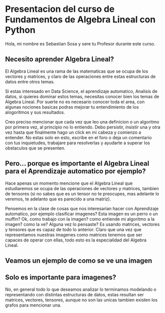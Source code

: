 # Presentacion del curso de Fundamentos de Algebra Lineal con Python

Hola, mi nombre es Sebastian Sosa y sere tu Profesor durante este curso.

## Necesito aprender Algebra Lineal?
El Algebra Lineal es una rama de las matematicas que se ocupa de los vectores y matrices, y claro de las operaciones entre estas estructuras de datos entre otros temas.

Si estas interesado en Data Science, el aprendizaje automatico, Analisis de datos, si quieres dominar estos temas, necesitas conocer bien los temas de Algebra Lineal. Por suerte no es necesario conocer toda el area, con algunas nociones basicas podras mejorar tu entendimiento de los alogoritmos y sus resultados.

Creo preciso mencionar que cada vez que leo una definicion o un algoritmo por primera vez, al principio no lo entiendo. Debo persistir, insistir una y otra vez hasta que finalmente hago un click en mi cabeza y comienzo a entender. No estas solo en esto, escribe en el foro o deja un comentario con tus inquietudes, trabajare para resolverlas y ayudarte a superar los obstaculos que se presenten.

## Pero... porque es importante el Algebra Lineal para el Aprendizaje automatico por ejemplo?

Hace apenas un momento mencione que el Algebra Lineal que estudiaremos se ocupa de las operaciones de vectores y matrices, tambien de tensores (si no sabes que es un tensor no te preocupes, mas adelante lo veremos, te adelanto que es parecido a una matriz).

Pensemos en la clase de cosas que nos interesarian hacer con Aprendizaje automatico, por ejemplo clasificar imagenes? Esta imagen es un perro o un muffin? Ok, como trabajo con la imagen? como entiende mi algoritmo a la imagen? como la ve? Alguna vez lo pensaste? Es usando matrices, vectores y tensores que es capaz de todo lo anterior. Claro que una vez que representamos nuestras imagenes como matrices tenemos que ser capaces de operar con ellas, todo esto es la especialidad del Algebra Lineal.

## Veamos un ejemplo de como se ve una imagen




## Solo es importante para imagenes?
No, en general todo lo que deseamos analizar lo terminamos modelando o representando con distintas estructuras de datos, estas resultan ser matrices, vectores, tensores, aunque no son las unicas tambien existen los grafos para mencionar una.

   

  
